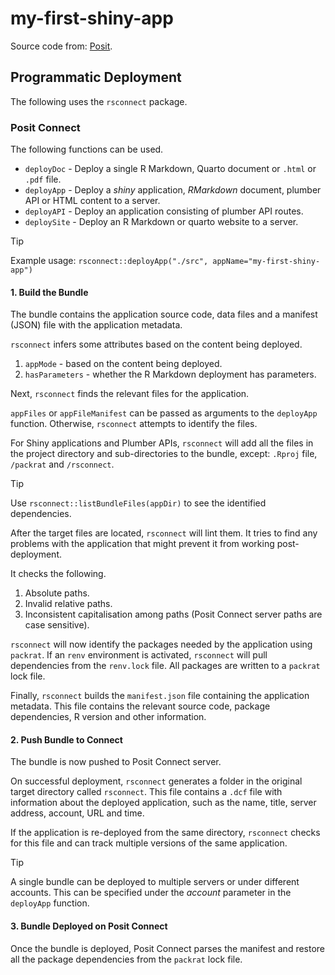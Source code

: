 # my-first-shiny-app

Source code from: [Posit](https://github.com/posit-hosted/examples-shiny-r).

## Programmatic Deployment

The following uses the `rsconnect` package.

### Posit Connect

The following functions can be used.

- `deployDoc` - Deploy a single R Markdown, Quarto document or `.html` or `.pdf` file.
- `deployApp` - Deploy a *shiny* application, *RMarkdown* document, plumber API or HTML content to a server.
- `deployAPI` - Deploy an application consisting of plumber API routes.
- `deploySite` - Deploy an R Markdown or quarto website to a server.

> [!TIP]
> Example usage: `rsconnect::deployApp("./src", appName="my-first-shiny-app")`

#### 1. Build the Bundle

The bundle contains the application source code, data files and a manifest (JSON) file with the application metadata.

`rsconnect` infers some attributes based on the content being deployed.

1. `appMode` - based on the content being deployed.
2. `hasParameters` - whether the R Markdown deployment has parameters.

Next, `rsconnect` finds the relevant files for the application.

`appFiles` or `appFileManifest` can be passed as arguments to the `deployApp` function. Otherwise, `rsconnect` attempts to identify the files.

For Shiny applications and Plumber APIs, `rsconnect` will add all the files in the project directory and sub-directories to the bundle, except: `.Rproj` file, `/packrat` and `/rsconnect`.

> [!TIP]
> Use `rsconnect::listBundleFiles(appDir)` to see the identified dependencies.

After the target files are located, `rsconnect` will lint them. It tries to find any problems with the application that might prevent it from working post-deployment.

It checks the following.

1. Absolute paths.
2. Invalid relative paths.
3. Inconsistent capitalisation among paths (Posit Connect server paths are case sensitive).

`rsconnect` will now identify the packages needed by the application using `packrat`. If an `renv` environment is activated, `rsconnect` will pull dependencies from the `renv.lock` file. All packages are written to a `packrat` lock file.

Finally, `rsconnect` builds the `manifest.json` file containing the application metadata. This file contains the relevant source code, package dependencies, R version and other information.

#### 2. Push Bundle to Connect

The bundle is now pushed to Posit Connect server.

On successful deployment, `rsconnect` generates a folder in the original target directory called `rsconnect`. This file contains a `.dcf` file with information about the deployed application, such as the name, title, server address, account, URL and time.

If the application is re-deployed from the same directory, `rsconnect` checks for this file and can track multiple versions of the same application.

> [!TIP]
> A single bundle can be deployed to multiple servers or under different accounts. This can be specified under the *account* parameter in the `deployApp` function.

#### 3. Bundle Deployed on Posit Connect

Once the bundle is deployed, Posit Connect parses the manifest and restore all the package dependencies from the `packrat` lock file.